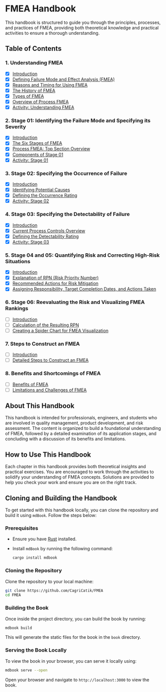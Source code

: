 # FMEA Handbook

This handbook is structured to guide you through the principles, processes, and practices of FMEA, providing both theoretical knowledge and practical activities to ensure a thorough understanding.

## Table of Contents

### 1. Understanding FMEA

- [x] [Introduction](./docs/src/chapter_1/1_introduction.md)
- [x] [Defining Failure Mode and Effect Analysis (FMEA)](./docs/src/chapter_1/2_defining_fmea.md)
- [x] [Reasons and Timing for Using FMEA](./docs/src/chapter_1/3_reasons_timing_fmea.md)
- [x] [The History of FMEA](./docs/src/chapter_1/4_history_fmea.md)
- [x] [Types of FMEA](./docs/src/chapter_1/5_types_fmea.md)
- [x] [Overview of Process FMEA](./docs/src/chapter_1/6_overview_process_fmea.md)
- [x] [Activity: Understanding FMEA](./docs/src/chapter_1/7_activity_understanding_fmea.md)

### 2. Stage 01: Identifying the Failure Mode and Specifying its Severity

- [x] [Introduction](./chapter_2/1_introduction.md)
- [x] [The Six Stages of FMEA](./chapter_2/2_six_stages_fmea.md)
- [x] [Process FMEA: Top Section Overview](./chapter_2/2_top_section_overview.md)
- [x] [Components of Stage 01](./chapter_2/2_components_stage01.md)
- [x] [Activity: Stage 01](./chapter_2/2_activity_stage01.md)

### 3. Stage 02: Specifying the Occurrence of Failure

- [x] [Introduction](./chapter_3/introduction.md)
- [x] [Identifying Potential Causes](./chapter_3/identifying_potential_causes.md)
- [x] [Defining the Occurrence Rating](./chapter_3/defining_occurrence_rating.md)
- [x] [Activity: Stage 02](./chapter_3/activity_stage02.md)

### 4. Stage 03: Specifying the Detectability of Failure

- [x] [Introduction](./chapter_4/introduction.md)
- [x] [Current Process Controls Overview](./chapter_4/process_controls_overview.md)
- [x] [Defining the Detectability Rating](./chapter_4/defining_detectability_rating.md)
- [x] [Activity: Stage 03](./chapter_4/activity_stage03.md)

### 5. Stage 04 and 05: Quantifying Risk and Correcting High-Risk Situations

- [x] [Introduction](./chapter_5/introduction.md)
- [x] [Explanation of RPN (Risk Priority Number)](./chapter_5/explanation_rpn.md)
- [x] [Recommended Actions for Risk Mitigation](./chapter_5/risk_mitigation_actions.md)
- [x] [Assigning Responsibility, Target Completion Dates, and Actions Taken](./chapter_5/assigning_responsibility.md)

### 6. Stage 06: Reevaluating the Risk and Visualizing FMEA Rankings

- [ ] [Introduction](./chapter_6/introduction.md)
- [ ] [Calculation of the Resulting RPN](./chapter_6/calculating_rpn.md)
- [ ] [Creating a Spider Chart for FMEA Visualization](./chapter_6/creating_spider_chart.md)

### 7. Steps to Construct an FMEA

- [ ] [Introduction](./chapter_7/introduction.md)
- [ ] [Detailed Steps to Construct an FMEA](./chapter_7/steps_to_construct_fmea.md)

### 8. Benefits and Shortcomings of FMEA

- [ ] [Benefits of FMEA](./chapter_8/benefits_fmea.md)
- [ ] [Limitations and Challenges of FMEA](./chapter_8/limitations_challenges_fmea.md)

## About This Handbook

This handbook is intended for professionals, engineers, and students who are involved in quality management, product development, and risk assessment. The content is organized to build a foundational understanding of FMEA, followed by a detailed examination of its application stages, and concluding with a discussion of its benefits and limitations.

## How to Use This Handbook

Each chapter in this handbook provides both theoretical insights and practical exercises. You are encouraged to work through the activities to solidify your understanding of FMEA concepts. Solutions are provided to help you check your work and ensure you are on the right track.

## Cloning and Building the Handbook

To get started with this handbook locally, you can clone the repository and build it using `mdBook`. Follow the steps below:

### Prerequisites

- Ensure you have [Rust](https://www.rust-lang.org/tools/install) installed.
- Install `mdBook` by running the following command:

  ```bash
  cargo install mdbook
  ```

### Cloning the Repository

Clone the repository to your local machine:

```bash
git clone https://github.com/CagriCatik/FMEA
cd FMEA
```

### Building the Book

Once inside the project directory, you can build the book by running:

```bash
mdbook build
```

This will generate the static files for the book in the `book` directory.

### Serving the Book Locally

To view the book in your browser, you can serve it locally using:

```bash
mdbook serve --open
```

Open your browser and navigate to `http://localhost:3000` to view the book.
